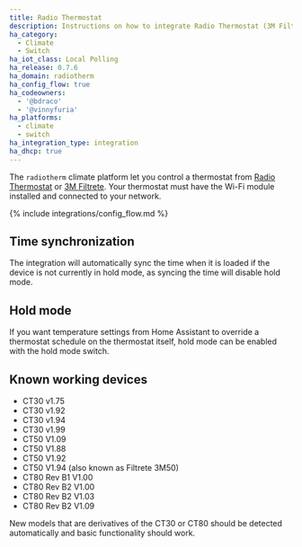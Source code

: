 ```yaml
---
title: Radio Thermostat
description: Instructions on how to integrate Radio Thermostat (3M Filtrete) thermostats within Home Assistant.
ha_category:
  - Climate
  - Switch
ha_iot_class: Local Polling
ha_release: 0.7.6
ha_domain: radiotherm
ha_config_flow: true
ha_codeowners:
  - '@bdraco'
  - '@vinnyfuria'
ha_platforms:
  - climate
  - switch
ha_integration_type: integration
ha_dhcp: true
---
```


The `radiotherm` climate platform let you control a thermostat from [Radio Thermostat](https://www.radiothermostat.com/) or [3M Filtrete](https://www.filtrete.com/). Your thermostat must have the Wi-Fi module installed and connected to your network.

{% include integrations/config_flow.md %}

## Time synchronization

The integration will automatically sync the time when it is loaded if the device is not currently in hold mode, as syncing the time will disable hold mode.

## Hold mode

If you want temperature settings from Home Assistant to override a thermostat schedule on the thermostat itself, hold mode can be enabled with the hold mode switch.

## Known working devices

- CT30 v1.75
- CT30 v1.92
- CT30 v1.94
- CT30 v1.99
- CT50 V1.09
- CT50 V1.88
- CT50 V1.92
- CT50 V1.94 (also known as Filtrete 3M50)
- CT80 Rev B1 V1.00
- CT80 Rev B2 V1.00
- CT80 Rev B2 V1.03
- CT80 Rev B2 V1.09

New models that are derivatives of the CT30 or CT80 should be detected automatically and basic functionality should work.
